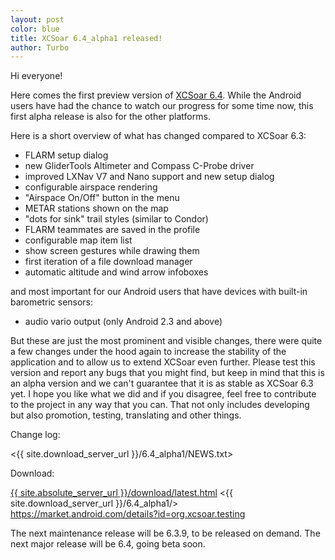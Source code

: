 ```yaml
---
layout: post
color: blue
title: XCSoar 6.4_alpha1 released!
author: Turbo
---
```

Hi everyone!

Here comes the first preview version of [XCSoar 6.4](/download/latest.html).
While the Android users have had the chance to watch our progress for some time
now, this first alpha release is also for the other platforms.

Here is a short overview of what has changed compared to XCSoar 6.3:

* FLARM setup dialog
* new GliderTools Altimeter and Compass C-Probe driver
* improved LXNav V7 and Nano support and new setup dialog
* configurable airspace rendering
* "Airspace On/Off" button in the menu
* METAR stations shown on the map
* "dots for sink" trail styles (similar to Condor)
* FLARM teammates are saved in the profile
* configurable map item list
* show screen gestures while drawing them
* first iteration of a file download manager
* automatic altitude and wind arrow infoboxes

and most important for our Android users that have devices with built-in
barometric sensors:

* audio vario output (only Android 2.3 and above)

But these are just the most prominent and visible changes, there were quite a
few changes under the hood again to increase the stability of the application
and to allow us to extend XCSoar even further. Please test this version and
report any bugs that you might find, but keep in mind that this is an alpha
version and we can't guarantee that it is as stable as XCSoar 6.3 yet. I hope
you like what we did and if you disagree, feel free to contribute to the project
in any way that you can. That not only includes developing but also promotion,
testing, translating and other things.

Change log:

 <{{ site.download_server_url }}/6.4_alpha1/NEWS.txt>

Download:

 [{{ site.absolute_server_url }}/download/latest.html](/download/latest.html)
 <{{ site.download_server_url }}/6.4_alpha1/>
 <https://market.android.com/details?id=org.xcsoar.testing>

The next maintenance release will be 6.3.9, to be released on demand.
The next major release will be 6.4, going beta soon.

